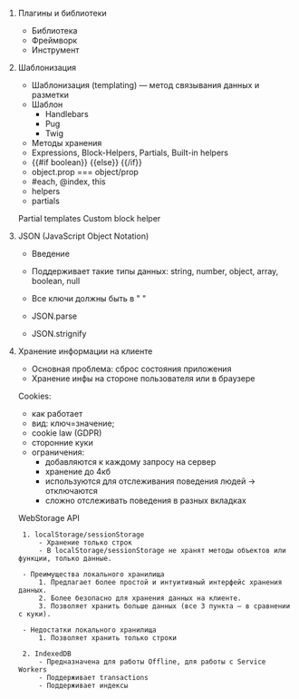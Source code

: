 1. Плагины и библиотеки
    - Библиотека
    - Фреймворк
    - Инструмент

2. Шаблонизация
    - Шаблонизация (templating) — метод связывания данных и разметки
    - Шаблон
        - Handlebars
        - Pug
        - Twig
    - Методы хранения
    - Expressions, Block-Helpers, Partials, Built-in helpers
    - {{#if boolean}} {{else}} {{/if}} 
    - object.prop === object/prop
    - #each, @index, this
    - helpers
    - partials

    Partial templates
    Custom block helper

3. JSON (JavaScript Object Notation)
    - Введение
    - Поддерживает такие типы данных: 
        string, number, object, array, boolean, null
    - Все ключи должны быть в " " 
    
    - JSON.parse
    - JSON.strignify

4. Хранение информации на клиенте
    - Основная проблема: сброс состояния приложения
    - Хранение инфы на стороне пользователя или в браузере
    
    Cookies: 
     - как работает
     - вид: ключ=значение;
     - cookie law (GDPR)
     - сторонние куки
     - ограничения:
        - добавляются к каждому запросу на сервер
        - хранение до 4кб 
        - используются для отслеживания поведения людей -> отключаются
        - сложно отслеживать поведения в разных вкладках

    WebStorage API
        
        1. localStorage/sessionStorage
            - Хранение только строк
            - В localStorage/sessionStorage не хранят методы объектов или функции, только данные.

        - Преимущества локального хранилища
            1. Предлагает более простой и интуитивный интерфейс хранения данных.
            2. Более безопасно для хранения данных на клиенте.
            3. Позволяет хранить больше данных (все 3 пункта — в сравнении с куки).

        - Недостатки локального хранилища
            1. Позволяет хранить только строки

        2. IndexedDB
            - Предназначена для работы Offline, для работы с Service Workers
            - Поддерживает transactions
            - Поддерживает индексы